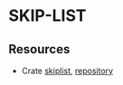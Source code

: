 # SKIP-LIST

## Resources
- Crate [skiplist][def], [repository][def2]

[def]: https://docs.rs/skiplist/latest/skiplist/
[def2]: https://github.com/JP-Ellis/rust-skiplist/